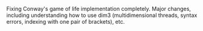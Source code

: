 Fixing Conway's game of life implementation completely. Major changes, including understanding how to use dim3 (multidimensional threads, syntax errors, indexing with one pair of brackets), etc.